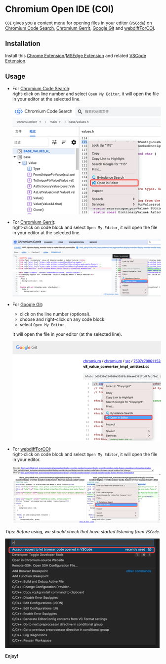 # Chromium Open IDE (COI)

`COI` gives you a context menu for opening files in your editor (`VSCode`) on
[Chromium Code Search](https://source.chromium.org),
[Chromium Gerrit](https://chromium-review.googlesource.com),
[Google Git](https://chromium.googlesource.com) and
[webdiffForCOI](https://pypi.org/project/webdiffForCOI).

## Installation

Install this 
[Chrome Extension](https://chrome.google.com/webstore/detail/chromium-open-ide/oodolphplfmnljcohclgdikkoljjambi)/[MSEdge Extension](https://microsoftedge.microsoft.com/addons/detail/chromium-open-ide/ggfoollpnfolfaejalpiihpobcpbegkl) and related 
[VSCode Extension](https://marketplace.visualstudio.com/items?itemName=FangzhenSong.chromium-source-opener).

## Usage

- For [Chromium Code Search](https://source.chromium.org): \
right-click on line number and select `Open My Editor`,
it will open the file in your editor at the selected line.

    <img src="images/COI01.png" onerror="this.onerror=null; this.remove();" alt="COI01.png" width="500"/>

- For [Chromium Gerrit](https://chromium-review.googlesource.com): \
right-click on code block and select `Open My Editor`, 
it will open the file in your editor at the selected line.

    <img src="images/COI02.png" onerror="this.onerror=null; this.remove();" alt="COI02.png" width="500"/>

- For [Google Git](https://chromium.googlesource.com):

    - click on the line number (optional).
    - choose and right-click on any code block.
    - select `Open My Editor`.

    It will open the file in your editor (at the selected line).

    <img src="images/COI03.png" onerror="this.onerror=null; this.remove();" alt="COI03.png" width="500"/>

- For [webdiffForCOI](https://pypi.org/project/webdiffForCOI): \
right-click on code block and select `Open My Editor`,
it will open the file in your editor.

    <img src="images/COI04.png" onerror="this.onerror=null; this.remove();" alt="COI04.png" width="500"/>
    
*Tips: Before using, we should check that have started listening from `VSCode`.*

<img src="images/COI-Tips.png" onerror="this.onerror=null; this.remove();" alt="COI-Tips.png" width="500"/>

**Enjoy!**

